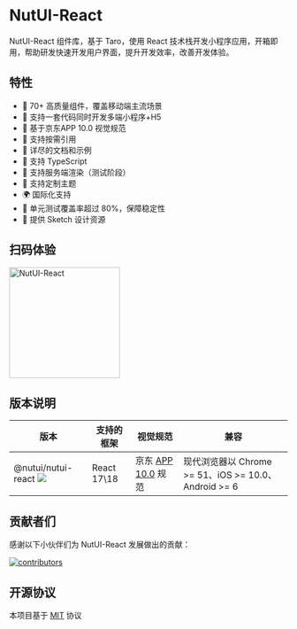 # NutUI-React

NutUI-React 组件库，基于 Taro，使用 React 技术栈开发小程序应用，开箱即用，帮助研发快速开发用户界面，提升开发效率，改善开发体验。

## 特性

- 🚀 70+ 高质量组件，覆盖移动端主流场景
- 💪 支持一套代码同时开发多端小程序+H5
- 📖 基于京东APP 10.0 视觉规范
- 🍭 支持按需引用
- 📖 详尽的文档和示例
- 💪 支持 TypeScript
- 💪 支持服务端渲染（测试阶段）
- 🍭 支持定制主题
- 🌍 国际化支持
- 🍭 单元测试覆盖率超过 80%，保障稳定性
- 📖 提供 Sketch 设计资源

## 扫码体验

<img src="https://img13.360buyimg.com/imagetools/jfs/t1/102323/22/33163/27773/632a7855E75c9fa02/8c351778f47d24f5.jpg" width="200" alt="NutUI-React" />

## 版本说明

| 版本 | 支持的框架 | 视觉规范 | 兼容 |
| --- | --- | --- | --- |
| @nutui/nutui-react <img src="https://img.shields.io/npm/v/@nutui/nutui-react" /> | React 17\18 | 京东 [APP 10.0](/next#/resource) 规范 | 现代浏览器以 Chrome >= 51、iOS >= 10.0、Android >= 6 |

## 贡献者们

感谢以下小伙伴们为 NutUI-React 发展做出的贡献：

<a href="https://github.com/jdf2e/nutui-react/graphs/contributors">
  <img src="https://opencollective.com/nutui-react/contributors.svg?width=890&button=false" alt="contributors">
</a>

## 开源协议

本项目基于 [MIT](https://zh.wikipedia.org/wiki/MIT%E8%A8%B1%E5%8F%AF%E8%AD%89) 协议
